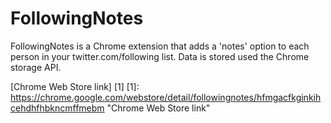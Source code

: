 FollowingNotes
==============

FollowingNotes is a Chrome extension that adds a 'notes' option to each person in your twitter.com/following list. Data is stored used the Chrome storage API.

[Chrome Web Store link] [1]
[1]: https://chrome.google.com/webstore/detail/followingnotes/hfmgacfkginkihcehdhfhbkncmffmebm "Chrome Web Store link"